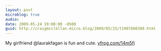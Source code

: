 ```yaml
---
layout: post
microblog: true
audio: 
date: 2009-05-24 19:00:00 -0500
guid: http://craigmcclellan.micro.blog/2009/05/25/t1907608300.html
---
```

My girlfriend @laurakfagan is fun and cute.  [yfrog.com/14m5fj](http://yfrog.com/14m5fj)
